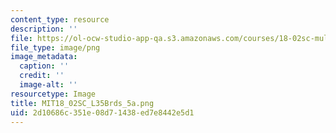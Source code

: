 ```yaml
---
content_type: resource
description: ''
file: https://ol-ocw-studio-app-qa.s3.amazonaws.com/courses/18-02sc-multivariable-calculus-fall-2010/2d10686c351e08d71438ed7e8442e5d1_MIT18_02SC_L35Brds_5a.png
file_type: image/png
image_metadata:
  caption: ''
  credit: ''
  image-alt: ''
resourcetype: Image
title: MIT18_02SC_L35Brds_5a.png
uid: 2d10686c-351e-08d7-1438-ed7e8442e5d1
---
```

